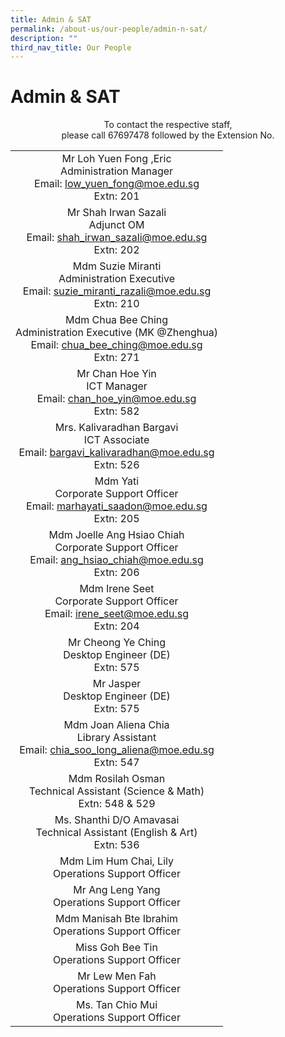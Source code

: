 ```yaml
---
title: Admin & SAT
permalink: /about-us/our-people/admin-n-sat/
description: ""
third_nav_title: Our People
---
```

# Admin & SAT

<center>To contact the respective staff,<br>please call 67697478 followed by the Extension No.</center>

|                |
|:------------------------------------------------:|
|        Mr Loh Yuen Fong ,Eric<br>Administration Manager<br>Email: low_yuen_fong@moe.edu.sg<br>Extn: 201        |
|             Mr Shah Irwan Sazali<br>Adjunct OM<br>Email: shah_irwan_sazali@moe.edu.sg<br>Extn: 202             |
|      Mdm Suzie Miranti<br>Administration Executive<br>Email: suzie_miranti_razali@moe.edu.sg<br>Extn: 210      |
| Mdm Chua Bee Ching<br>Administration Executive (MK @Zhenghua)<br>Email: chua_bee_ching@moe.edu.sg<br>Extn: 271 |
|                  Mr Chan Hoe Yin<br>ICT Manager<br>Email: chan_hoe_yin@moe.edu.sg<br>Extn: 582                 |
|        Mrs. Kalivaradhan Bargavi<br>ICT Associate<br>Email: bargavi_kalivaradhan@moe.edu.sg<br>Extn: 526       |
|            Mdm Yati<br>Corporate Support Officer<br>Email: marhayati_saadon@moe.edu.sg<br>Extn: 205            |
|    Mdm Joelle Ang Hsiao Chiah<br>Corporate Support Officer<br>Email: ang_hsiao_chiah@moe.edu.sg<br>Extn: 206   |
|Mdm Irene Seet<br>Corporate Support Officer<br>Email: irene_seet@moe.edu.sg<br>Extn: 204
|                            Mr Cheong Ye Ching<br>Desktop Engineer (DE)<br>Extn: 575                            |
|                                 Mr Jasper<br>Desktop Engineer (DE)<br>Extn: 575                                |
|        Mdm Joan Aliena Chia<br>Library Assistant<br>Email: chia_soo_long_aliena@moe.edu.sg<br>Extn: 547        |
|                  Mdm Rosilah Osman<br>Technical Assistant (Science & Math)<br>Extn: 548 & 529                  |
|                  Ms. Shanthi D/O Amavasai<br>Technical Assistant (English & Art)<br>Extn: 536                  |
|                              Mdm Lim Hum Chai, Lily<br>Operations Support Officer                              |
|                                 Mr Ang Leng Yang<br>Operations Support Officer                                 |
|                              Mdm Manisah Bte Ibrahim<br>Operations Support Officer                             |
|                                 Miss Goh Bee Tin<br>Operations Support Officer                                 |
|                                  Mr Lew Men Fah<br>Operations Support Officer                                  |
|                                 Ms. Tan Chio Mui<br>Operations Support Officer                                 |